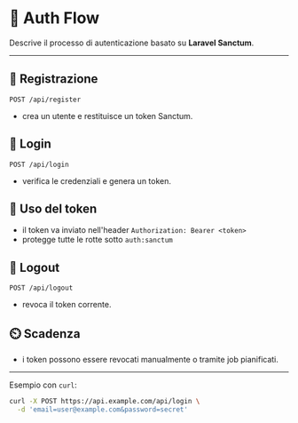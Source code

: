 # 🔐 Auth Flow

Descrive il processo di autenticazione basato su **Laravel Sanctum**.

---

## 📝 Registrazione
`POST /api/register`
- crea un utente e restituisce un token Sanctum.

## 🔑 Login
`POST /api/login`
- verifica le credenziali e genera un token.

## 📡 Uso del token
- il token va inviato nell'header `Authorization: Bearer <token>`
- protegge tutte le rotte sotto `auth:sanctum`

## 🚪 Logout
`POST /api/logout`
- revoca il token corrente.

## ⏲️ Scadenza
- i token possono essere revocati manualmente o tramite job pianificati.

---

Esempio con `curl`:
```bash
curl -X POST https://api.example.com/api/login \
  -d 'email=user@example.com&password=secret'
```

